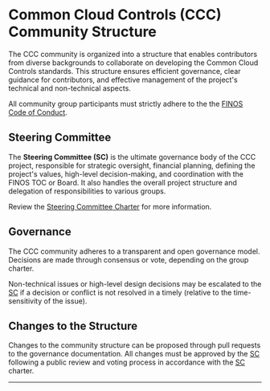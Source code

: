 # Common Cloud Controls (CCC) Community Structure

The CCC community is organized into a structure that enables contributors from diverse backgrounds to collaborate on developing the Common Cloud Controls standards. This structure ensures efficient governance, clear guidance for contributors, and effective management of the project's technical and non-technical aspects.

All community group participants must strictly adhere to the the [FINOS Code of Conduct].

## Steering Committee

The **Steering Committee (SC)** is the ultimate governance body of the CCC project, responsible for strategic oversight, financial planning, defining the project's values, high-level decision-making, and coordination with the FINOS TOC or Board. It also handles the overall project structure and delegation of responsibilities to various groups.

Review the [Steering Committee Charter] for more information.

## Governance

The CCC community adheres to a transparent and open governance model. Decisions are made through consensus or vote, depending on the group charter.

Non-technical issues or high-level design decisions may be escalated to the [SC] if a decision or conflict is not resolved in a timely (relative to the time-sensitivity of the issue).

## Changes to the Structure

Changes to the community structure can be proposed through pull requests to the governance documentation. All changes must be approved by the [SC] following a public review and voting process in accordance with the [SC] charter.

---

[FINOS Code of Conduct]: <https://www.finos.org/code-of-conduct>
[Steering Committee Charter]: <./steering/charter.md>
[SC]: <#steering-committee>
